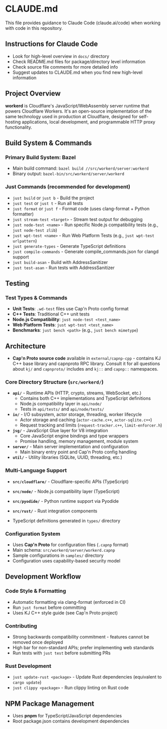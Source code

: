 # CLAUDE.md

This file provides guidance to Claude Code (claude.ai/code) when working with code in this repository.

## Instructions for Claude Code

- Look for high-level overview in `docs/` directory
- Check README.md files for package/directory level information
- Check source file comments for more detailed info
- Suggest updates to CLAUDE.md when you find new high-level information

## Project Overview

**workerd** is Cloudflare's JavaScript/WebAssembly server runtime that powers Cloudflare Workers. It's an open-source implementation of the same technology used in production at Cloudflare, designed for self-hosting applications, local development, and programmable HTTP proxy functionality.

## Build System & Commands

### Primary Build System: Bazel
- Main build command: `bazel build //src/workerd/server:workerd`
- Binary output: `bazel-bin/src/workerd/server/workerd`

### Just Commands (recommended for development)
- `just build` or `just b` - Build the project
- `just test` or `just t` - Run all tests
- `just format` or `just f` - Format code (uses clang-format + Python formatter)
- `just stream-test <target>` - Stream test output for debugging
- `just node-test <name>` - Run specific Node.js compatibility tests (e.g., `just node-test zlib`)
- `just wpt-test <name>` - Run Web Platform Tests (e.g., `just wpt-test urlpattern`)
- `just generate-types` - Generate TypeScript definitions
- `just compile-commands` - Generate compile_commands.json for clangd support
- `just build-asan` - Build with AddressSanitizer
- `just test-asan` - Run tests with AddressSanitizer

## Testing

### Test Types & Commands
- **Unit Tests**: `.wd-test` files use Cap'n Proto config format
- **C++ Tests**: Traditional C++ unit tests
- **Node.js Compatibility**: `just node-test <test_name>`
- **Web Platform Tests**: `just wpt-test <test_name>`
- **Benchmarks**: `just bench <path>` (e.g., `just bench mimetype`)


## Architecture

- **Cap'n Proto source code** available in `external/capnp-cpp` - contains KJ C++ base library and
capnproto RPC library. Consult it for all questions about `kj/` and `capnproto/` includes and
`kj::` and `capnp::` namespaces.

### Core Directory Structure (`src/workerd/`)
- **`api/`** - Runtime APIs (HTTP, crypto, streams, WebSocket, etc.)
  - Contains both C++ implementations and TypeScript definitions
  - Node.js compatibility layer in `api/node/`
  - Tests in `api/tests/` and `api/node/tests/`
- **`io/`** - I/O subsystem, actor storage, threading, worker lifecycle
  - Actor storage and caching (`actor-cache.c++`, `actor-sqlite.c++`)
  - Request tracking and limits (`request-tracker.c++`, `limit-enforcer.h`)
- **`jsg/`** - JavaScript Glue layer for V8 integration
  - Core JavaScript engine bindings and type wrappers
  - Promise handling, memory management, module system
- **`server/`** - Main server implementation and configuration
  - Main binary entry point and Cap'n Proto config handling
- **`util/`** - Utility libraries (SQLite, UUID, threading, etc.)

### Multi-Language Support
- **`src/cloudflare/`** - Cloudflare-specific APIs (TypeScript)
- **`src/node/`** - Node.js compatibility layer (TypeScript)
- **`src/pyodide/`** - Python runtime support via Pyodide
- **`src/rust/`** - Rust integration components

- TypeScript definitions generated in `types/` directory

### Configuration System
- Uses **Cap'n Proto** for configuration files (`.capnp` format)
- Main schema: `src/workerd/server/workerd.capnp`
- Sample configurations in `samples/` directory
- Configuration uses capability-based security model

## Development Workflow

### Code Style & Formatting
- Automatic formatting via clang-format (enforced in CI)
- Run `just format` before committing
- Uses KJ C++ style guide (see Cap'n Proto project)

### Contributing
- Strong backwards compatibility commitment - features cannot be removed once deployed
- High bar for non-standard APIs; prefer implementing web standards
- Run tests with `just test` before submitting PRs

### Rust Development
- `just update-rust <package>` - Update Rust dependencies (equivalent to `cargo update`)
- `just clippy <package>` - Run clippy linting on Rust code

## NPM Package Management

- Uses **pnpm** for TypeScript/JavaScript dependencies
- Root package.json contains development dependencies
